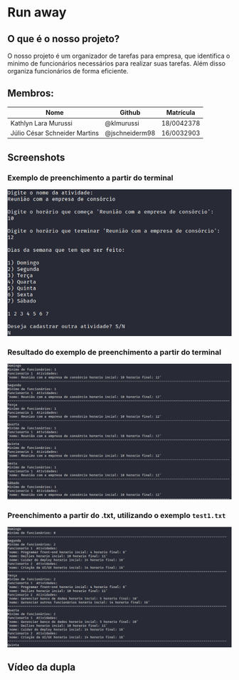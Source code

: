 # Run away

## O que é o nosso projeto?

O nosso projeto é um organizador de tarefas para empresa, que identifica o minimo de funcionários necessários para realizar suas tarefas. Além disso organiza funcionários de forma eficiente.

## Membros:

| Nome                          | Github         | Matrícula  |
| ----------------------------- | -------------- | ---------- |
| Kathlyn Lara Murussi          | @klmurussi     | 18/0042378 |
| Júlio César Schneider Martins | @jschneiderm98 | 16/0032903 |

## Screenshots

### Exemplo de preenchimento a partir do terminal

![Preenchimento Manual no Terminal](images/ex.png)

### Resultado do exemplo de preenchimento a partir do terminal

![Resultado preenchimento manual](images/resultEx.png)

### Preenchimento a partir do .txt, utilizando o exemplo `test1.txt`

![Exemplo utilizando o .txt](images/test2.png)

## Vídeo da dupla
